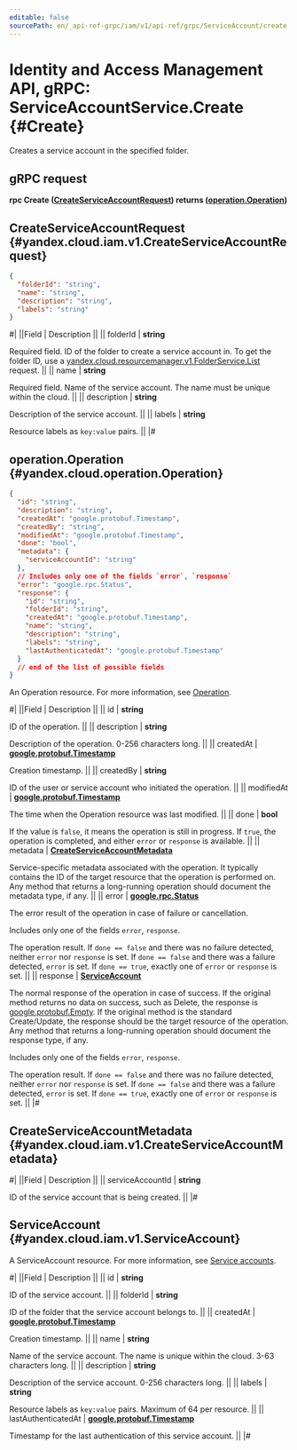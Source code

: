 ```yaml
---
editable: false
sourcePath: en/_api-ref-grpc/iam/v1/api-ref/grpc/ServiceAccount/create.md
---
```


# Identity and Access Management API, gRPC: ServiceAccountService.Create {#Create}

Creates a service account in the specified folder.

## gRPC request

**rpc Create ([CreateServiceAccountRequest](#yandex.cloud.iam.v1.CreateServiceAccountRequest)) returns ([operation.Operation](#yandex.cloud.operation.Operation))**

## CreateServiceAccountRequest {#yandex.cloud.iam.v1.CreateServiceAccountRequest}

```json
{
  "folderId": "string",
  "name": "string",
  "description": "string",
  "labels": "string"
}
```

#|
||Field | Description ||
|| folderId | **string**

Required field. ID of the folder to create a service account in.
To get the folder ID, use a [yandex.cloud.resourcemanager.v1.FolderService.List](/docs/resource-manager/api-ref/grpc/Folder/list#List) request. ||
|| name | **string**

Required field. Name of the service account.
The name must be unique within the cloud. ||
|| description | **string**

Description of the service account. ||
|| labels | **string**

Resource labels as `` key:value `` pairs. ||
|#

## operation.Operation {#yandex.cloud.operation.Operation}

```json
{
  "id": "string",
  "description": "string",
  "createdAt": "google.protobuf.Timestamp",
  "createdBy": "string",
  "modifiedAt": "google.protobuf.Timestamp",
  "done": "bool",
  "metadata": {
    "serviceAccountId": "string"
  },
  // Includes only one of the fields `error`, `response`
  "error": "google.rpc.Status",
  "response": {
    "id": "string",
    "folderId": "string",
    "createdAt": "google.protobuf.Timestamp",
    "name": "string",
    "description": "string",
    "labels": "string",
    "lastAuthenticatedAt": "google.protobuf.Timestamp"
  }
  // end of the list of possible fields
}
```

An Operation resource. For more information, see [Operation](/docs/api-design-guide/concepts/operation).

#|
||Field | Description ||
|| id | **string**

ID of the operation. ||
|| description | **string**

Description of the operation. 0-256 characters long. ||
|| createdAt | **[google.protobuf.Timestamp](https://developers.google.com/protocol-buffers/docs/reference/google.protobuf#timestamp)**

Creation timestamp. ||
|| createdBy | **string**

ID of the user or service account who initiated the operation. ||
|| modifiedAt | **[google.protobuf.Timestamp](https://developers.google.com/protocol-buffers/docs/reference/google.protobuf#timestamp)**

The time when the Operation resource was last modified. ||
|| done | **bool**

If the value is `false`, it means the operation is still in progress.
If `true`, the operation is completed, and either `error` or `response` is available. ||
|| metadata | **[CreateServiceAccountMetadata](#yandex.cloud.iam.v1.CreateServiceAccountMetadata)**

Service-specific metadata associated with the operation.
It typically contains the ID of the target resource that the operation is performed on.
Any method that returns a long-running operation should document the metadata type, if any. ||
|| error | **[google.rpc.Status](https://cloud.google.com/tasks/docs/reference/rpc/google.rpc#status)**

The error result of the operation in case of failure or cancellation.

Includes only one of the fields `error`, `response`.

The operation result.
If `done == false` and there was no failure detected, neither `error` nor `response` is set.
If `done == false` and there was a failure detected, `error` is set.
If `done == true`, exactly one of `error` or `response` is set. ||
|| response | **[ServiceAccount](#yandex.cloud.iam.v1.ServiceAccount)**

The normal response of the operation in case of success.
If the original method returns no data on success, such as Delete,
the response is [google.protobuf.Empty](https://developers.google.com/protocol-buffers/docs/reference/google.protobuf#google.protobuf.Empty).
If the original method is the standard Create/Update,
the response should be the target resource of the operation.
Any method that returns a long-running operation should document the response type, if any.

Includes only one of the fields `error`, `response`.

The operation result.
If `done == false` and there was no failure detected, neither `error` nor `response` is set.
If `done == false` and there was a failure detected, `error` is set.
If `done == true`, exactly one of `error` or `response` is set. ||
|#

## CreateServiceAccountMetadata {#yandex.cloud.iam.v1.CreateServiceAccountMetadata}

#|
||Field | Description ||
|| serviceAccountId | **string**

ID of the service account that is being created. ||
|#

## ServiceAccount {#yandex.cloud.iam.v1.ServiceAccount}

A ServiceAccount resource. For more information, see [Service accounts](/docs/iam/concepts/users/service-accounts).

#|
||Field | Description ||
|| id | **string**

ID of the service account. ||
|| folderId | **string**

ID of the folder that the service account belongs to. ||
|| createdAt | **[google.protobuf.Timestamp](https://developers.google.com/protocol-buffers/docs/reference/google.protobuf#timestamp)**

Creation timestamp. ||
|| name | **string**

Name of the service account.
The name is unique within the cloud. 3-63 characters long. ||
|| description | **string**

Description of the service account. 0-256 characters long. ||
|| labels | **string**

Resource labels as `` key:value `` pairs. Maximum of 64 per resource. ||
|| lastAuthenticatedAt | **[google.protobuf.Timestamp](https://developers.google.com/protocol-buffers/docs/reference/google.protobuf#timestamp)**

Timestamp for the last authentication of this service account. ||
|#
